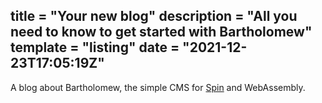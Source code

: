 title = "Your new blog"
description = "All you need to know to get started with Bartholomew"
template = "listing"
date = "2021-12-23T17:05:19Z"
---
A blog about Bartholomew, the simple CMS for [Spin](https://github.com/fermyon/spin) and WebAssembly.
